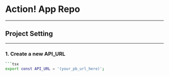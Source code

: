 # Action! App Repo
***
## Project Setting
***
### 1. Create a new API_URL
```bash
```tsx
export const API_URL = '(your_pb_url_here)';
```